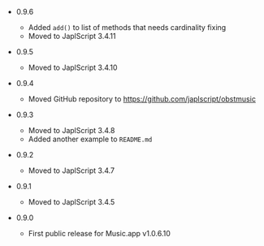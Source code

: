 - 0.9.6

  - Added `add()` to list of methods that needs cardinality fixing
  - Moved to JaplScript 3.4.11

- 0.9.5

  - Moved to JaplScript 3.4.10


- 0.9.4
 
  - Moved GitHub repository to https://github.com/japlscript/obstmusic 


- 0.9.3

  - Moved to JaplScript 3.4.8
  - Added another example to `README.md`

- 0.9.2

  - Moved to JaplScript 3.4.7


- 0.9.1

  - Moved to JaplScript 3.4.5

 
- 0.9.0

  - First public release for Music.app v1.0.6.10
